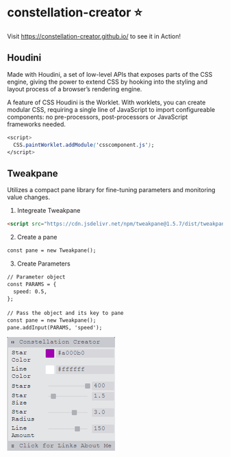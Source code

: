 # constellation-creator :star:
Visit https://constellation-creator.github.io/ to see it in Action!

## Houdini
Made with Houdini, a set of low-level APIs that exposes parts of the CSS engine, giving the power to extend CSS by hooking into the styling and layout process of a browser’s rendering engine. 

A feature of CSS Houdini is the Worklet. With worklets, you can create modular CSS, requiring a single line of JavaScript to import configureable components: no pre-processors, post-processors or JavaScript frameworks needed.
```CSS
<script>
  CSS.paintWorklet.addModule('csscomponent.js');
</script>
```

## Tweakpane
Utilizes a compact pane library for fine-tuning parameters and monitoring value changes.

1. Integreate Tweakpane
```HTML
<script src="https://cdn.jsdelivr.net/npm/tweakpane@1.5.7/dist/tweakpane.min.js"></script>
```

2. Create a pane
```HTML
const pane = new Tweakpane();
```
3. Create Parameters 
```HTML
// Parameter object
const PARAMS = {
  speed: 0.5,
};

// Pass the object and its key to pane
const pane = new Tweakpane();
pane.addInput(PARAMS, 'speed');
```
![alt text](tweakpane.png)

